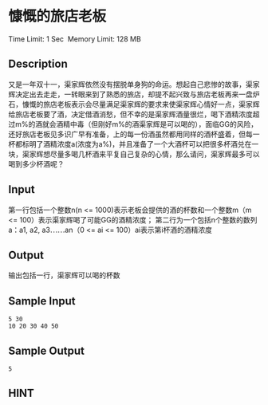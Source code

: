 # 慷慨的旅店老板
Time Limit: 1 Sec  Memory Limit: 128 MB


## Description
又是一年双十一，渠家辉依然没有摆脱单身狗的命运。想起自己悲惨的故事，渠家辉决定出去走走，一转眼来到了熟悉的旅店，却提不起兴致与旅店老板再来一盘炉石，慷慨的旅店老板表示会尽量满足渠家辉的要求来使渠家辉心情好一点，渠家辉给旅店老板要了酒，决定借酒消愁，但不幸的是渠家辉酒量很烂，喝下酒精浓度超过m%的酒就会酒精中毒（但刚好m%的酒渠家辉是可以喝的），面临GG的风险，还好旅店老板见多识广早有准备，上的每一份酒虽然都用同样的酒杯盛着，但每一杯都标明了酒精浓度a(浓度为a%)，并且准备了一个大酒杯可以把很多杯酒兑在一块，渠家辉想尽量多喝几杯酒来平复自己复杂的心情，那么请问，渠家辉最多可以喝到多少杯酒呢？


## Input
第一行包括一个整数n(n <= 1000)表示老板会提供的酒的杯数和一个整数m（m <= 100）表示渠家辉喝了可能GG的酒精浓度；
第二行为一个包括n个整数的数列a：a1, a2, a3⋯⋯an（0 <= ai <= 100）ai表示第i杯酒的酒精浓度


## Output
输出包括一行，渠家辉可以喝的杯数


## Sample Input
```
5 30
10 20 30 40 50
```
## Sample Output
```
5
```

## HINT

